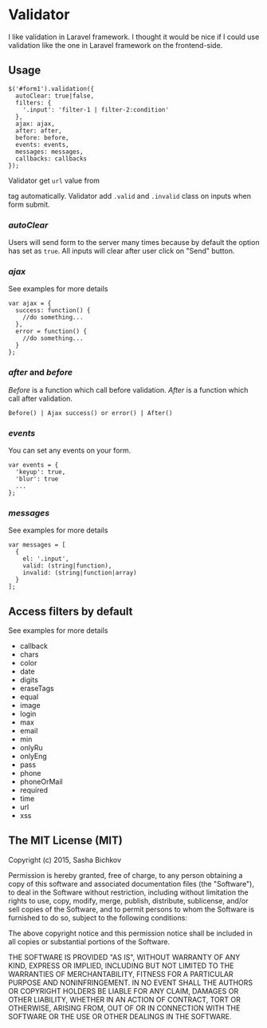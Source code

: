 # Validator
I like validation in Laravel framework. I thought it would be nice if I could use validation like the 
one in Laravel framework on the frontend-side.

## Usage
    $('#form1').validation({
      autoClear: true|false,
      filters: {
        '.input': 'filter-1 | filter-2:condition' 
      },
      ajax: ajax,
      after: after,
      before: before,
      events: events,
      messages: messages,
      callbacks: callbacks
    });

Validator get `url` value from <form> tag automatically.
Validator add `.valid` and `.invalid` class on inputs when form submit.

### _autoClear_ ###
Users will send form to the server many times because by default the option has set as `true`.
All inputs will clear after user click on "Send" button.

### _ajax_ ###
See examples for more details
  
    var ajax = {
      success: function() {
        //do something...
      },
      error = function() {
        //do something...
      }
    };

### _after_ and _before_ ###
_Before_ is a function which call before validation.
_After_ is a function which call after validation.

    Before() | Ajax success() or error() | After()

### _events_ ###
You can set any events on your form.
    
    var events = {
      'keyup': true,
      'blur': true
      ...
    };

### _messages_ ###
See examples for more details

    var messages = [
      {
        el: '.input',
        valid: (string|function),
        invalid: (string|function|array)
      }
    ];

## Access filters by default
See examples for more details

* callback
* chars
* color
* date
* digits
* eraseTags
* equal
* image
* login
* max
* email
* min
* onlyRu
* onlyEng
* pass
* phone
* phoneOrMail
* required
* time
* url
* xss

## The MIT License (MIT)
Copyright (c) 2015, Sasha Bichkov

Permission is hereby granted, free of charge, to any person obtaining a copy of this software and associated documentation files (the "Software"), to deal in the Software without restriction, including without limitation the rights to use, copy, modify, merge, publish, distribute, sublicense, and/or sell copies of the Software, and to permit persons to whom the Software is furnished to do so, subject to the following conditions:

The above copyright notice and this permission notice shall be included in all copies or substantial portions of the Software.

THE SOFTWARE IS PROVIDED "AS IS", WITHOUT WARRANTY OF ANY KIND, EXPRESS OR IMPLIED, INCLUDING BUT NOT LIMITED TO THE WARRANTIES OF MERCHANTABILITY, FITNESS FOR A PARTICULAR PURPOSE AND NONINFRINGEMENT. IN NO EVENT SHALL THE AUTHORS OR COPYRIGHT HOLDERS BE LIABLE FOR ANY CLAIM, DAMAGES OR OTHER LIABILITY, WHETHER IN AN ACTION OF CONTRACT, TORT OR OTHERWISE, ARISING FROM, OUT OF OR IN CONNECTION WITH THE SOFTWARE OR THE USE OR OTHER DEALINGS IN THE SOFTWARE.
